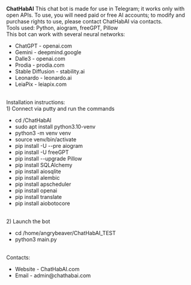 <b>ChatHabAI</b>
This chat bot is made for use in Telegram; it works only with open APIs. To use, you will need paid or free AI accounts; to modify and purchase rights to use, please contact ChatHabAI via contacts.
<br>
Tools used: Python, aiogram, freeGPT, Pillow
<br>
This bot can work with several neural networks:
<br>
<ul>
<li>ChatGPT - openai.com</li>
<li>Gemini - deepmind.google</li>
<li>Dalle3 - openai.com</li>
<li>Prodia - prodia.com</li>
<li>Stable Diffusion - stability.ai</li>
<li>Leonardo - leonardo.ai</li>
<li>LeiaPix - leiapix.com</li>
</ul>
<br>
Installation instructions:
<br>
1) Connect via putty and run the commands
<br>
<ul>
<li>cd /ChatHabAI</li>
<li>sudo apt install python3.10-venv</li>
<li>python3 -m venv venv</li>
<li>source venv/bin/activate</li>
<li>pip install -U --pre aiogram</li>
<li>pip install -U freeGPT</li>
<li>pip install --upgrade Pillow</li>
<li>pip install SQLAlchemy</li>
<li>pip install aiosqlite</li>
<li>pip install alembic</li>
<li>pip install apscheduler</li>
<li>pip install openai</li>
<li>pip install translate</li>
<li>pip install aiobotocore</li>
</ul>
<br>
2) Launch the bot
<br>
<ul>
<li>cd /home/angrybeaver/ChatHabAI_TEST</li>
<li>python3 main.py</li>
</ul>
<br>
Contacts:
<br>
<ul>
<li>Website - ChatHabAI.com</li>
<li>Email - admin@chathabai.com</li>
</ul>
